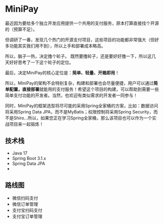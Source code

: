 # MiniPay

最近因为要给多个独立开发应用提供一个共用的支付服务，原本打算直接找个开源的（预算不足）。

但调研了一番，发现几个热门的开源支付项目，这些项目的功能都非常强大（但好多功能其实我们用不到），所以上手和部署成本略高。

所以，脑子一热，决定撸个轮子。 既然要撸轮子，还是要好好撸一下，所以这几天好好思考了一下这个轮子的定位。

最后，决定MiniPay的核心定位是：**简单、轻量、开箱即用**！

所以，MiniPay的架构不会特别复杂，构建和部署也会尽量便捷，用户可以通过**简单配置，直接部署**就能用的支付服务！希望这个项目的构建，可以帮助到需要一些简单支付功能的开发者。当然，也欢迎有类似需求的开发者一同参与！

同时，MiniPay的框架选型将尽可能的采用Spring全家桶的方案，比如：数据访问将采用Spring Data JPA，而不是MyBatis；权限控制将采用Spring Security，而不是Shiro...所以，如果您正在学习Spring全家桶，那么该项目也可以作为一个实战项目来一起锻炼！

## 技术栈

- Java 17
- Spring Boot 3.1.x
- Spring Data JPA
- 

## 路线图

- 微信扫码支付
- 微信订单管理
- 支付宝扫码支付
- 支付宝订单管理

## 
